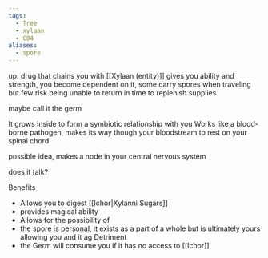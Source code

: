 ```yaml
---
tags:
  - Tree
  - xylaan
  - C04
aliases:
  - spore
---
```

up: drug  that chains you with [[Xylaan (entity)]]
gives you ability and strength, you become dependent on it, some carry spores when traveling but few risk being unable to return in time to replenish supplies 


maybe call it the germ

It grows inside to form a symbiotic relationship with you
Works like a blood-borne pathogen, makes its way though your bloodstream to rest on your spinal chord 

possible idea, makes a node in your central nervous system

does it talk?


Benefits 
- Allows you to digest [[Ichor|Xylanni Sugars]]
- provides magical ability 
- Allows for the possibility of 
- the spore is personal, it exists as a part of a whole but is ultimately yours allowing you and it ag
Detriment
- the Germ will consume you if it has no access to [[Ichor]]